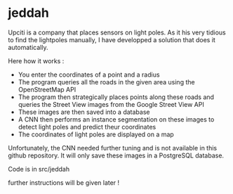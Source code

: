 # jeddah

Upciti is a company that places sensors on light poles. As it his very tidious to find the lightpoles manually, I have developped a solution that does it automatically. 

Here how it works : 
* You enter the coordinates of a point and a radius 
* The program queries all the roads in the given area using the OpenStreetMap API
* The program then strategically places points along these roads and queries the Street View images from the Google Street View API
* These images are then saved into a database 
* A CNN then performs an instance segmentation on these images to detect light poles and predict theur coordinates
* The coordinates of light poles are displayed on a map

Unfortunately, the CNN needed further tuning and is not available in this github repository. It will only save these images in a PostgreSQL database.


Code is in src/jeddah

further instructions will be given later !
